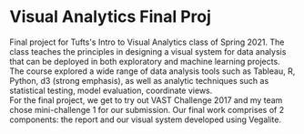 # Visual Analytics Final Proj

Final project for Tufts's Intro to Visual Analytics class of Spring 2021. The class teaches the principles in designing a visual system for data analysis that can be deployed in both exploratory and machine learning projects. The course explored a wide range of data analysis tools such as Tableau, R, Python, d3 (strong emphasis), as well as analytic techniques such as statistical testing, model evaluation, coordinate views.\
For the final project, we get to try out VAST Challenge 2017 and my team chose mini-challenge 1 for our submission. Our final work comprises of 2 components: the report and our visual system developed using Vegalite.
